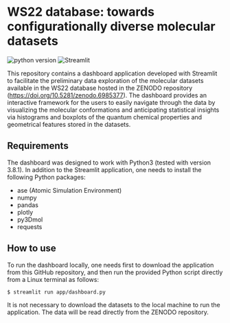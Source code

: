 # WS22 database: towards configurationally diverse molecular datasets

![python version](https://img.shields.io/badge/python-3.8-blue?logo=python) 
![Streamlit](https://img.shields.io/badge/Streamlit-Library-orange.svg)

This repository contains a dashboard application developed with Streamlit to facilitate the preliminary
data exploration of the molecular datasets available in the WS22 database hosted in the ZENODO repository
(https://doi.org/10.5281/zenodo.6985377). The dashboard provides an interactive framework for the users
to easily navigate through the data by visualizing the molecular conformations and anticipating statistical 
insights via histograms and boxplots of the quantum chemical properties and geometrical features stored in
the datasets.

## Requirements

The dashboard was designed to work with Python3 (tested with version 3.8.1). In addition to the Streamlit
application, one needs to install the following Python packages:

- ase (Atomic Simulation Environment)
- numpy
- pandas
- plotly
- py3Dmol
- requests

## How to use

To run the dashboard locally, one needs first to download the application from this GitHub repository, and
then run the provided Python script directly from a Linux terminal as follows:

```sh
$ streamlit run app/dashboard.py
```

It is not necessary to download the datasets to the local machine to run the application. The data will be 
read directly from the ZENODO repository.

